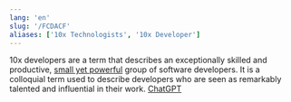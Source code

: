 ```yaml
---
lang: 'en'
slug: '/FCDACF'
aliases: ['10x Technologists', '10x Developer']
---
```


10x developers are a term that describes an exceptionally skilled and productive, [small yet powerful](./../.././docs/pages/Small%20yet%20Powerful.md) group of software developers. It is a colloquial term used to describe developers who are seen as remarkably talented and influential in their work. [ChatGPT](./../.././docs/pages/ChatGPT.md)

<head>
  <html lang="en-US"/>
</head>
